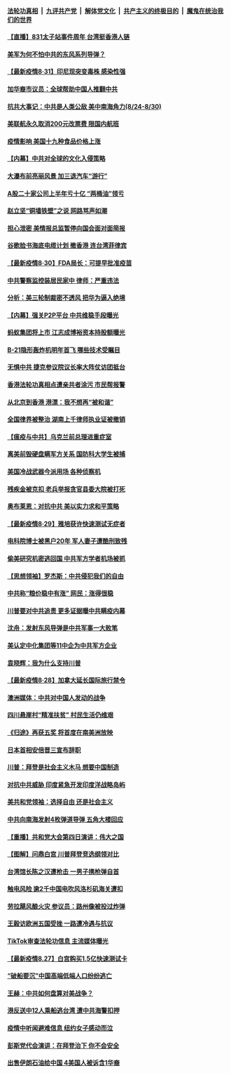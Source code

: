 ####  [法轮功真相](../../../../basic/blob/master/README.md?t=08312203) &nbsp;|&nbsp; [九评共产党](../../../../9ping.md/blob/master/README.md?t=08312203) &nbsp;|&nbsp; [解体党文化](../../../../jtdwh.md/blob/master/README.md?t=08312203)  &nbsp;|&nbsp; [共产主义的终极目的](../../../../gczydzjmd.md/blob/master/README.md?t=08312203) &nbsp;|&nbsp; [魔鬼在统治我们的世界](../../../../mgztzwmdsj.md/blob/master/README.md?t=08312203) 

#### [【直播】831太子站事件周年 台湾挺香港人链](../pages/nf4514/n12369753.md?t=08312203) 

#### [美军为何不怕中共的东风系列导弹？](../pages/nf4514/n12369605.md?t=08312203) 

#### [【最新疫情8·31】印尼现突变毒株 感染性强](../pages/nf4514/n12366241.md?t=08312203) 

#### [加华裔市议员：全球帮助中国人推翻中共](../pages/nf4514/n12369045.md?t=08312203) 

#### [抗共大事记：中共是人类公敌 美中南海角力(8/24-8/30)](../pages/nf4514/n12368418.md?t=08312203) 

#### [美联航永久取消200元改票费 限国内航班](../pages/nf4514/n12368368.md?t=08312203) 

#### [疫情影响 美国十九种食品价格上涨](../pages/nf4514/n12352686.md?t=08312203) 

#### [【内幕】中共对全球的文化入侵策略](../pages/nf4514/n12367326.md?t=08312203) 

#### [大瀑布前亮丽风景 加三退汽车“游行”](../pages/nf4514/n12368240.md?t=08312203) 

#### [A股二十家公司上半年亏十亿 “两桶油”领亏](../pages/nf4514/n12368443.md?t=08312203) 

#### [赵立坚“铜墙铁壁”之说  网路骂声如潮](../pages/nf4514/n12368211.md?t=08312203) 

#### [担心泄密 美情报总监暂停向国会面对面简报](../pages/nf4514/n12368207.md?t=08312203) 

#### [谷歌脸书海底电缆计划 撤香港 连台湾菲律宾](../pages/nf4514/n12368030.md?t=08312203) 

#### [【最新疫情8·30】FDA局长：可提早批准疫苗](../pages/nf4514/n12365210.md?t=08312203) 

#### [中共警察监控装居民家中 律师：严重违法](../pages/nf4514/n12366715.md?t=08312203) 

#### [分析：美三轮制裁密不透风 把华为逼入绝境](../pages/nf4514/n12359153.md?t=08312203) 

#### [【内幕】强关P2P平台 中共维稳手段曝光](../pages/nf4514/n12362241.md?t=08312203) 

#### [蚂蚁集团将上市 江志成博裕资本持股额曝光](../pages/nf4514/n12367320.md?t=08312203) 

#### [B-21隐形轰炸机明年首飞 哪些技术受瞩目](../pages/nf4514/n12362953.md?t=08312203) 

#### [无惧中共 捷克参议院议长率大阵仗访团抵台](../pages/nf4514/n12367264.md?t=08312203) 

#### [香港法轮功真相点遭亲共者涂污 市民帮报警](../pages/nf4514/n12366747.md?t=08312203) 

#### [从北京到香港 港漂：我不想再“被和谐”](../pages/nf4514/n12366706.md?t=08312203) 

#### [全国律界被整治 湖南上千律师执业证被撤销](../pages/nf4514/n12366639.md?t=08312203) 

#### [【瘟疫与中共】乌克兰前总理进重症室](../pages/nf4514/n12365136.md?t=08312203) 

#### [离美前毁硬盘瞒军方关系 国防科大学生被捕](../pages/nf4514/n12365613.md?t=08312203) 

#### [美国冷战武器今派用场 各种侦察机](../pages/nf4514/n12366368.md?t=08312203) 

#### [残疾金被克扣 老兵举报贪官县委大院被打死](../pages/nf4514/n12366059.md?t=08312203) 

#### [奥布莱恩：对抗中共 美以实力求和平策略](../pages/nf4514/n12365975.md?t=08312203) 

#### [【最新疫情8·29】雅培获许快速测试无症者](../pages/nf4514/n12365590.md?t=08312203) 

#### [电科院博士被黑户20年 军人妻子遭酷刑致残](../pages/nf4514/n12365096.md?t=08312203) 

#### [偷美研究机密逃回国 中共军方学者机场被抓](../pages/nf4514/n12365460.md?t=08312203) 

#### [【思想领袖】罗杰斯：中共侵犯我们的自由](../pages/nf4514/n12304313.md?t=08312203) 

#### [中共称“粮价稳中有涨” 网民：涨得很稳](../pages/nf4514/n12365363.md?t=08312203) 

#### [川普要对中共追责 更多证据曝中共瞒疫内幕](../pages/nf4514/n12365093.md?t=08312203) 

#### [沈舟：发射东风导弹是中共军事一大败笔](../pages/nf4514/n12365039.md?t=08312203) 

#### [美认定中化集团等11中企为中共军方企业](../pages/nf4514/n12365225.md?t=08312203) 

#### [袁晓辉：我为什么支持川普](../pages/nf4514/n12362670.md?t=08312203) 

#### [【最新疫情8·28】加拿大延长国际旅行禁令](../pages/nf4514/n12363011.md?t=08312203) 

#### [澳洲媒体：中共对中国人发动的战争](../pages/nf4514/n12359711.md?t=08312203) 

#### [四川悬崖村“精准扶贫” 村民生活仍维艰](../pages/nf4514/n12364485.md?t=08312203) 

#### [《归途》再获五奖 将首度在南美洲放映](../pages/nf4514/n12363427.md?t=08312203) 

#### [日本首相安倍晋三宣布辞职](../pages/nf4514/n12363549.md?t=08312203) 

#### [川普：拜登是社会主义木马 想要中国制造](../pages/nf4514/n12362999.md?t=08312203) 

#### [对抗中共威胁 印度紧急开发印度洋战略岛屿](../pages/nf4514/n12362836.md?t=08312203) 

#### [美共和党领袖：选择自由 还是社会主义](../pages/nf4514/n12362890.md?t=08312203) 

#### [中共向南海发射4枚弹道导弹 五角大楼回应](../pages/nf4514/n12363037.md?t=08312203) 

#### [【重播】共和党大会第四日演讲：伟大之国](../pages/nf4514/n12361834.md?t=08312203) 

#### [【图解】问鼎白宫 川普拜登竞选纲领对比](../pages/nf4514/n12362762.md?t=08312203) 

#### [台湾馆长陈之汉遭枪击 一男子携枪弹自首](../pages/nf4514/n12362618.md?t=08312203) 

#### [触电风险 逾2千中国电吹风洛杉矶海关遭扣](../pages/nf4514/n12362571.md?t=08312203) 

#### [劳拉飓风酿火灾 参议员：路州像被投过炸弹](../pages/nf4514/n12362526.md?t=08312203) 

#### [王毅访欧洲五国受挫 一路遭冷遇与抗议](../pages/nf4514/n12362375.md?t=08312203) 

#### [TikTok审查法轮功信息 主流媒体曝光](../pages/nf4514/n12362336.md?t=08312203) 

#### [【最新疫情8.27】白宫购买1.5亿快速测试卡](../pages/nf4514/n12360219.md?t=08312203) 

#### [“破船要沉”中国高端低端人口纷纷逃亡](../pages/nf4514/n12362179.md?t=08312203) 

#### [王赫：中共如何盘算对美战争？](../pages/nf4514/n12360946.md?t=08312203) 

#### [港反送中12人乘船逃台湾 遭中共海警扣押](../pages/nf4514/n12361191.md?t=08312203) 

#### [疫情中听闻避难信息 纽约女子感动而泣](../pages/nf4514/n12360549.md?t=08312203) 

#### [彭斯党代会演讲：在拜登治下 你不会安全](../pages/nf4514/n12360378.md?t=08312203) 

#### [出售伊朗石油给中国 4美国人被诉含1华裔](../pages/nf4514/n12360283.md?t=08312203) 

